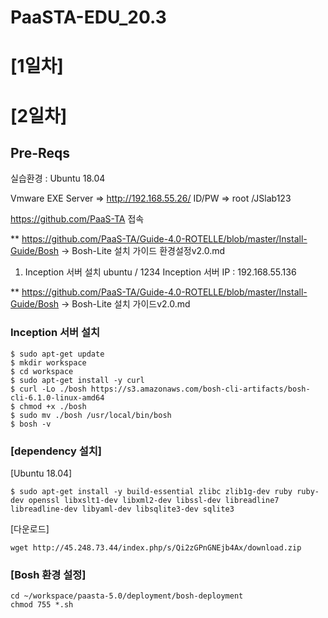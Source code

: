 # PaaSTA-EDU_20.3

# [1일차]

# [2일차]

## Pre-Reqs
실습환경 : Ubuntu 18.04

Vmware EXE Server => http://192.168.55.26/
ID/PW => root /JSlab123

https://github.com/PaaS-TA 접속

** https://github.com/PaaS-TA/Guide-4.0-ROTELLE/blob/master/Install-Guide/Bosh
 -> Bosh-Lite 설치 가이드 환경설정v2.0.md

1. Inception 서버 설치
ubuntu / 1234
Inception 서버 IP : 192.168.55.136

** https://github.com/PaaS-TA/Guide-4.0-ROTELLE/blob/master/Install-Guide/Bosh
 -> Bosh-Lite 설치 가이드v2.0.md
 
### Inception 서버 설치
```
$ sudo apt-get update
$ mkdir workspace
$ cd workspace
$ sudo apt-get install -y curl
$ curl -Lo ./bosh https://s3.amazonaws.com/bosh-cli-artifacts/bosh-cli-6.1.0-linux-amd64
$ chmod +x ./bosh
$ sudo mv ./bosh /usr/local/bin/bosh
$ bosh -v
```
### [dependency 설치]
[Ubuntu 18.04]
```
$ sudo apt-get install -y build-essential zlibc zlib1g-dev ruby ruby-dev openssl libxslt1-dev libxml2-dev libssl-dev libreadline7 libreadline-dev libyaml-dev libsqlite3-dev sqlite3
```

[다운로드]
```
wget http://45.248.73.44/index.php/s/Qi2zGPnGNEjb4Ax/download.zip
```

### [Bosh 환경 설정]
```
cd ~/workspace/paasta-5.0/deployment/bosh-deployment
chmod 755 *.sh
```
